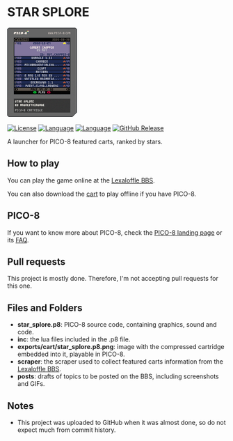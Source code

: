 # STAR SPLORE

![STAR SPLORE PICO-8 cart](exports/cart/star_splore.p8.png)

[![License](https://img.shields.io/badge/license-CC--BY--NC--SA--4.0-green)](LICENSE)
[![Language](https://img.shields.io/badge/language-Lua-blue)](https://www.lua.org/)
[![Language](https://img.shields.io/badge/language-Python-blue)]([https://www.lua.org/](https://www.python.org/))
[![GitHub Release](https://img.shields.io/github/v/release/andrejtrindade/star-splore)](releases)

A launcher for PICO-8 featured carts, ranked by stars.

## How to play

You can play the game online at the [Lexaloffle BBS](https://www.lexaloffle.com/bbs/?tid=151129).

You can also download the [cart](exports/cart/star_splore.p8.png) to play offline if you have PICO-8.

## PICO-8

If you want to know more about PICO-8, check the [PICO-8 landing page](https://www.lexaloffle.com/pico-8.php) or its [FAQ](https://www.lexaloffle.com/pico-8.php?page=faq).
 
## Pull requests

This project is mostly done. Therefore, I'm not accepting pull requests for this one.
 
## Files and Folders

- **star_splore.p8**: PICO-8 source code, containing graphics, sound and code.
- **inc**: the lua files included in the .p8 file.
- **exports/cart/star_splore.p8.png**: image with the compressed cartridge embedded into it, playable in PICO-8.
- **scraper**: the scraper used to collect featured carts information from the [Lexaloffle BBS](https://www.lexaloffle.com/bbs/).
- **posts**: drafts of topics to be posted on the BBS, including screenshots and GIFs.

## Notes

- This project was uploaded to GitHub when it was almost done, so do not expect much from commit history.
